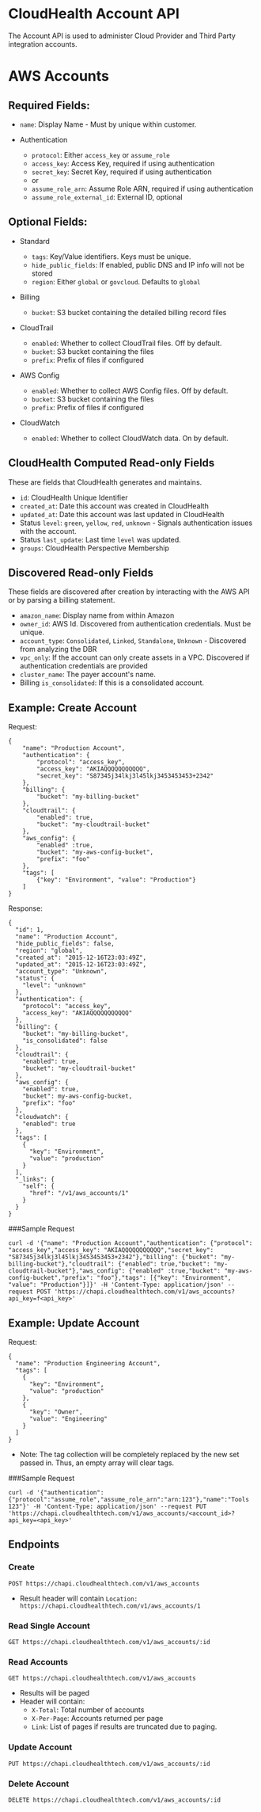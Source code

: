 CloudHealth Account API
=======================

The Account API is used to administer Cloud Provider and Third Party integration accounts.

# AWS Accounts

## Required Fields:

* `name`: Display Name - Must by unique within customer.

* Authentication
    * `protocol`: Either `access_key` or `assume_role`
    * `access_key`: Access Key, required if using authentication
    * `secret_key`: Secret Key, required if using authentication
    * or
    * `assume_role_arn`: Assume Role ARN, required if using authentication
    * `assume_role_external_id`: External ID, optional

## Optional Fields:

* Standard
    * `tags`: Key/Value identifiers. Keys must be unique.
    * `hide_public_fields`: If enabled, public DNS and IP info will not be stored
    * `region`: Either `global` or `govcloud`. Defaults to `global`
  
* Billing
    * `bucket`: S3 bucket containing the detailed billing record files

* CloudTrail
    * `enabled`: Whether to collect CloudTrail files. Off by default.
    * `bucket`: S3 bucket containing the files
    * `prefix`: Prefix of files if configured

* AWS Config
    * `enabled`: Whether to collect AWS Config files. Off by default.
    * `bucket`: S3 bucket containing the files
    * `prefix`: Prefix of files if configured
    
* CloudWatch
    * `enabled`: Whether to collect CloudWatch data. On by default.

## CloudHealth Computed Read-only Fields

These are fields that CloudHealth generates and maintains.

* `id`: CloudHealth Unique Identifier
* `created_at`: Date this account was created in CloudHealth
* `updated_at`: Date this account was last updated in CloudHealth
* Status `level`: `green`, `yellow`, `red`, `unknown` - Signals authentication issues with the account.
* Status `last_update`: Last time `level` was updated.
* `groups`: CloudHealth Perspective Membership

## Discovered Read-only Fields

These fields are discovered after creation by interacting with the AWS API or by parsing a billing statement.

* `amazon_name`: Display name from within Amazon
* `owner_id`: AWS Id. Discovered from authentication credentials. Must be unique.
* `account_type`: `Consolidated`, `Linked`, `Standalone`, `Unknown` - Discovered from analyzing the DBR
* `vpc_only`: If the account can only create assets in a VPC. Discovered if authentication credentials are provided
* `cluster_name`: The payer account's name.
* Billing `is_consolidated`: If this is a consolidated account.

## Example: Create Account

Request:

```
{
    "name": "Production Account",
    "authentication": {
        "protocol": "access_key",
        "access_key": "AKIAQQQQQQQQQQQ", 
        "secret_key": "S87345j34lkj3l45lkj3453453453+2342"
    },
    "billing": {
        "bucket": "my-billing-bucket"
    },
    "cloudtrail": {
        "enabled": true,
        "bucket": "my-cloudtrail-bucket"
    },
    "aws_config": {
        "enabled" :true,
        "bucket": "my-aws-config-bucket",
        "prefix": "foo"
    },
    "tags": [
        {"key": "Environment", "value": "Production"}
    ]
}
```

Response:

```
{
  "id": 1,
  "name": "Production Account",
  "hide_public_fields": false,
  "region": "global",
  "created_at": "2015-12-16T23:03:49Z",
  "updated_at": "2015-12-16T23:03:49Z",
  "account_type": "Unknown",
  "status": {
    "level": "unknown"
  },
  "authentication": {
    "protocol": "access_key",
    "access_key": "AKIAQQQQQQQQQQQ"
  },
  "billing": {
    "bucket": "my-billing-bucket",
    "is_consolidated": false
  },
  "cloudtrail": {
    "enabled": true,
    "bucket": "my-cloudtrail-bucket"
  },
  "aws_config": {
    "enabled": true,
    "bucket": my-aws-config-bucket,
    "prefix": "foo"
  },
  "cloudwatch": {
    "enabled": true
  },
  "tags": [
    {
      "key": "Environment",
      "value": "production"
    }
  ],
  "_links": {
    "self": {
      "href": "/v1/aws_accounts/1"
    }
  }
}
```
###Sample Request
```
curl -d '{"name": "Production Account","authentication": {"protocol": "access_key","access_key": "AKIAQQQQQQQQQQQ","secret_key": "S87345j34lkj3l45lkj3453453453+2342"},"billing": {"bucket": "my-billing-bucket"},"cloudtrail": {"enabled": true,"bucket": "my-cloudtrail-bucket"},"aws_config": {"enabled" :true,"bucket": "my-aws-config-bucket","prefix": "foo"},"tags": [{"key": "Environment", "value": "Production"}]}' -H 'Content-Type: application/json' --request POST 'https://chapi.cloudhealthtech.com/v1/aws_accounts?api_key=f<api_key>'
```

## Example: Update Account

Request:

```
{
  "name": "Production Engineering Account",
  "tags": [
    {
      "key": "Environment",
      "value": "production"
    },
    {
      "key": "Owner",
      "value": "Engineering"
    }
  ]
}
```

* Note: The tag collection will be completely replaced by the new set passed in. Thus, an empty array will clear tags.

###Sample Request
```
curl -d '{"authentication":{"protocol":"assume_role","assume_role_arn":"arn:123"},"name":"Tools 123"}' -H 'Content-Type: application/json' --request PUT 'https://chapi.cloudhealthtech.com/v1/aws_accounts/<account_id>?api_key=<api_key>'
```

## Endpoints

### Create

`POST https://chapi.cloudhealthtech.com/v1/aws_accounts`

* Result header will contain `Location: https://chapi.cloudhealthtech.com/v1/aws_accounts/1`
 
### Read Single Account

`GET https://chapi.cloudhealthtech.com/v1/aws_accounts/:id`

### Read Accounts

`GET https://chapi.cloudhealthtech.com/v1/aws_accounts`

* Results will be paged
* Header will contain:
    * `X-Total`: Total number of accounts
    * `X-Per-Page`: Accounts returned per page
    * `Link`: List of pages if results are truncated due to paging.

### Update Account

`PUT https://chapi.cloudhealthtech.com/v1/aws_accounts/:id`

### Delete Account

`DELETE https://chapi.cloudhealthtech.com/v1/aws_accounts/:id`
